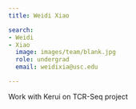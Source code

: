 ```yaml
---
title: Weidi Xiao

search:
- Weidi
- Xiao
  image: images/team/blank.jpg
  role: undergrad
  email: weidixia@usc.edu

---
```


Work with Kerui on TCR-Seq project 